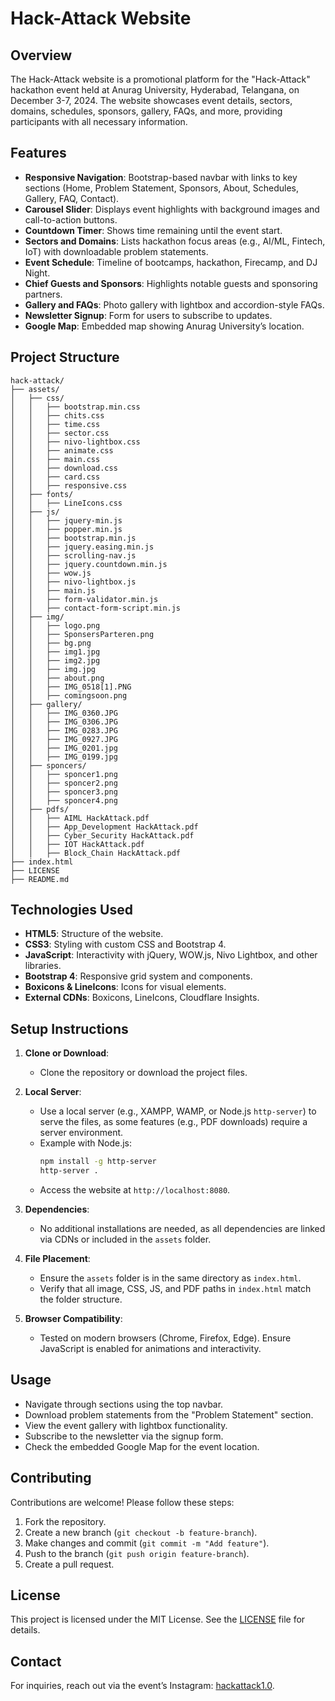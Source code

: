 # Hack-Attack Website

## Overview

The Hack-Attack website is a promotional platform for the "Hack-Attack" hackathon event held at Anurag University, Hyderabad, Telangana, on December 3-7, 2024. The website showcases event details, sectors, domains, schedules, sponsors, gallery, FAQs, and more, providing participants with all necessary information.

## Features

- **Responsive Navigation**: Bootstrap-based navbar with links to key sections (Home, Problem Statement, Sponsors, About, Schedules, Gallery, FAQ, Contact).
- **Carousel Slider**: Displays event highlights with background images and call-to-action buttons.
- **Countdown Timer**: Shows time remaining until the event start.
- **Sectors and Domains**: Lists hackathon focus areas (e.g., AI/ML, Fintech, IoT) with downloadable problem statements.
- **Event Schedule**: Timeline of bootcamps, hackathon, Firecamp, and DJ Night.
- **Chief Guests and Sponsors**: Highlights notable guests and sponsoring partners.
- **Gallery and FAQs**: Photo gallery with lightbox and accordion-style FAQs.
- **Newsletter Signup**: Form for users to subscribe to updates.
- **Google Map**: Embedded map showing Anurag University’s location.

## Project Structure

```
hack-attack/
├── assets/
│   ├── css/
│   │   ├── bootstrap.min.css
│   │   ├── chits.css
│   │   ├── time.css
│   │   ├── sector.css
│   │   ├── nivo-lightbox.css
│   │   ├── animate.css
│   │   ├── main.css
│   │   ├── download.css
│   │   ├── card.css
│   │   ├── responsive.css
│   ├── fonts/
│   │   ├── LineIcons.css
│   ├── js/
│   │   ├── jquery-min.js
│   │   ├── popper.min.js
│   │   ├── bootstrap.min.js
│   │   ├── jquery.easing.min.js
│   │   ├── scrolling-nav.js
│   │   ├── jquery.countdown.min.js
│   │   ├── wow.js
│   │   ├── nivo-lightbox.js
│   │   ├── main.js
│   │   ├── form-validator.min.js
│   │   ├── contact-form-script.min.js
│   ├── img/
│   │   ├── logo.png
│   │   ├── SponsersParteren.png
│   │   ├── bg.png
│   │   ├── img1.jpg
│   │   ├── img2.jpg
│   │   ├── img.jpg
│   │   ├── about.png
│   │   ├── IMG_0518[1].PNG
│   │   ├── comingsoon.png
│   ├── gallery/
│   │   ├── IMG_0360.JPG
│   │   ├── IMG_0306.JPG
│   │   ├── IMG_0283.JPG
│   │   ├── IMG_0927.JPG
│   │   ├── IMG_0201.jpg
│   │   ├── IMG_0199.jpg
│   ├── sponcers/
│   │   ├── sponcer1.png
│   │   ├── sponcer2.png
│   │   ├── sponcer3.png
│   │   ├── sponcer4.png
│   ├── pdfs/
│   │   ├── AIML HackAttack.pdf
│   │   ├── App_Development HackAttack.pdf
│   │   ├── Cyber_Security HackAttack.pdf
│   │   ├── IOT HackAttack.pdf
│   │   ├── Block_Chain HackAttack.pdf
├── index.html
├── LICENSE
├── README.md
```

## Technologies Used

- **HTML5**: Structure of the website.
- **CSS3**: Styling with custom CSS and Bootstrap 4.
- **JavaScript**: Interactivity with jQuery, WOW.js, Nivo Lightbox, and other libraries.
- **Bootstrap 4**: Responsive grid system and components.
- **Boxicons & LineIcons**: Icons for visual elements.
- **External CDNs**: Boxicons, LineIcons, Cloudflare Insights.

## Setup Instructions

1. **Clone or Download**:
   - Clone the repository or download the project files.

2. **Local Server**:
   - Use a local server (e.g., XAMPP, WAMP, or Node.js `http-server`) to serve the files, as some features (e.g., PDF downloads) require a server environment.
   - Example with Node.js:
     ```bash
     npm install -g http-server
     http-server .
     ```
   - Access the website at `http://localhost:8080`.

3. **Dependencies**:
   - No additional installations are needed, as all dependencies are linked via CDNs or included in the `assets` folder.

4. **File Placement**:
   - Ensure the `assets` folder is in the same directory as `index.html`.
   - Verify that all image, CSS, JS, and PDF paths in `index.html` match the folder structure.

5. **Browser Compatibility**:
   - Tested on modern browsers (Chrome, Firefox, Edge). Ensure JavaScript is enabled for animations and interactivity.

## Usage

- Navigate through sections using the top navbar.
- Download problem statements from the "Problem Statement" section.
- View the event gallery with lightbox functionality.
- Subscribe to the newsletter via the signup form.
- Check the embedded Google Map for the event location.

## Contributing

Contributions are welcome! Please follow these steps:
1. Fork the repository.
2. Create a new branch (`git checkout -b feature-branch`).
3. Make changes and commit (`git commit -m "Add feature"`).
4. Push to the branch (`git push origin feature-branch`).
5. Create a pull request.

## License

This project is licensed under the MIT License. See the [LICENSE](LICENSE) file for details.

## Contact

For inquiries, reach out via the event’s Instagram: [hackattack1.0](https://www.instagram.com/hackattack1.0/).
